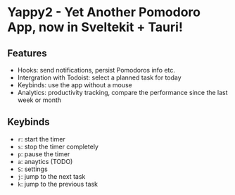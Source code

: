 # Yappy2 - Yet Another Pomodoro App, now in Sveltekit + Tauri!

## Features
* Hooks: send notifications, persist Pomodoros info etc.
* Intergration with Todoist: select a planned task for today
* Keybinds: use the app without a mouse
* Analytics: productivity tracking, compare the performance since the last week or month

## Keybinds
* `r`: start the timer
* `s`: stop the timer completely
* `p`: pause the timer
* `a`: anaytics (TODO)
* `S`: settings
* `j`: jump to the next task
* `k`: jump to the previous task

